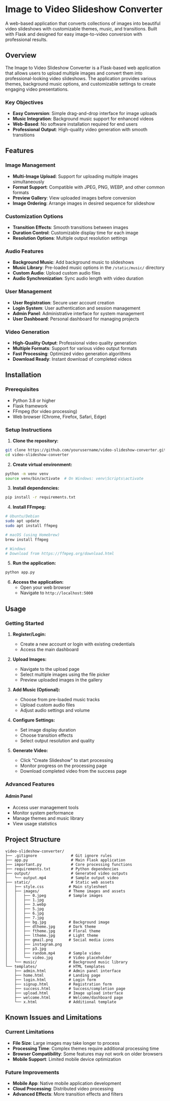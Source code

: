 # Image to Video Slideshow Converter 

A web-based application that converts collections of images into beautiful video slideshows with customizable themes, music, and transitions. Built with Flask and designed for easy image-to-video conversion with professional results.

## Overview

The Image to Video Slideshow Converter is a Flask-based web application that allows users to upload multiple images and convert them into professional-looking video slideshows. The application provides various themes, background music options, and customizable settings to create engaging video presentations.

### Key Objectives
- **Easy Conversion**: Simple drag-and-drop interface for image uploads
- **Music Integration**: Background music support for enhanced videos
- **Web-Based**: No software installation required for end users
- **Professional Output**: High-quality video generation with smooth transitions

## Features

### Image Management
- **Multi-Image Upload**: Support for uploading multiple images simultaneously
- **Format Support**: Compatible with JPEG, PNG, WEBP, and other common formats
- **Preview Gallery**: View uploaded images before conversion
- **Image Ordering**: Arrange images in desired sequence for slideshow

### Customization Options
- **Transition Effects**: Smooth transitions between images
- **Duration Control**: Customizable display time for each image
- **Resolution Options**: Multiple output resolution settings

### Audio Features
- **Background Music**: Add background music to slideshows
- **Music Library**: Pre-loaded music options in the `/static/music/` directory
- **Custom Audio**: Upload custom audio files
- **Audio Synchronization**: Sync audio length with video duration

### User Management
- **User Registration**: Secure user account creation
- **Login System**: User authentication and session management
- **Admin Panel**: Administrative interface for system management
- **User Dashboard**: Personal dashboard for managing projects

### Video Generation
- **High-Quality Output**: Professional video quality generation
- **Multiple Formats**: Support for various video output formats
- **Fast Processing**: Optimized video generation algorithms
- **Download Ready**: Instant download of completed videos

## Installation

### Prerequisites
- Python 3.8 or higher
- Flask framework
- FFmpeg (for video processing)
- Web browser (Chrome, Firefox, Safari, Edge)

### Setup Instructions

1. **Clone the repository:**
```bash
git clone https://github.com/yourusername/video-slideshow-converter.git
cd video-slideshow-converter
```

2. **Create virtual environment:**
```bash
python -m venv venv
source venv/bin/activate  # On Windows: venv\Scripts\activate
```

3. **Install dependencies:**
```bash
pip install -r requirements.txt
```

4. **Install FFmpeg:**
```bash
# Ubuntu/Debian
sudo apt update
sudo apt install ffmpeg

# macOS (using Homebrew)
brew install ffmpeg

# Windows
# Download from https://ffmpeg.org/download.html
```

5. **Run the application:**
```bash
python app.py
```

6. **Access the application:**
   - Open your web browser
   - Navigate to `http://localhost:5000`

##  Usage

### Getting Started

1. **Register/Login:**
   - Create a new account or login with existing credentials
   - Access the main dashboard

2. **Upload Images:**
   - Navigate to the upload page
   - Select multiple images using the file picker
   - Preview uploaded images in the gallery

3. **Add Music (Optional):**
   - Choose from pre-loaded music tracks
   - Upload custom audio files
   - Adjust audio settings and volume

4. **Configure Settings:**
   - Set image display duration
   - Choose transition effects
   - Select output resolution and quality

5. **Generate Video:**
   - Click "Create Slideshow" to start processing
   - Monitor progress on the processing page
   - Download completed video from the success page

### Advanced Features

#### Admin Panel
- Access user management tools
- Monitor system performance
- Manage themes and music library
- View usage statistics


## Project Structure

```
video-slideshow-converter/
├── .gitignore               # Git ignore rules
├── app.py                   # Main Flask application
├── important.py             # Core processing functions
├── requirements.txt         # Python dependencies
├── output/                  # Generated video outputs
│   └── output.mp4           # Sample output video
├── static/                  # Static web assets
│   ├── style.css           # Main stylesheet
│   ├── images/             # Theme images and assets
│   │   ├── 0.jpeg          # Sample images
│   │   ├── 1.jpg
│   │   ├── 3.webp
│   │   ├── 5.jpg
│   │   ├── 6.jpg
│   │   ├── 7.jpg
│   │   ├── bg.jpg          # Background image
│   │   ├── dtheme.jpg      # Dark theme
│   │   ├── ftheme.jpg      # Floral theme
│   │   ├── ltheme.jpg      # Light theme
│   │   ├── gmail.png       # Social media icons
│   │   ├── instagram.png
│   │   ├── p3.jpg
│   │   ├── random.mp4      # Sample video
│   │   └── video.jpg       # Video placeholder
│   └── music/              # Background music library
└── templates/              # HTML templates
    ├── admin.html          # Admin panel interface
    ├── home.html           # Landing page
    ├── login.html          # Login form
    ├── signup.html         # Registration form
    ├── success.html        # Success/completion page
    ├── upload.html         # Image upload interface
    ├── welcome.html        # Welcome/dashboard page
    └── x.html              # Additional template
```

##  Known Issues and Limitations

### Current Limitations
- **File Size**: Large images may take longer to process
- **Processing Time**: Complex themes require additional processing time
- **Browser Compatibility**: Some features may not work on older browsers
- **Mobile Support**: Limited mobile device optimization

### Future Improvements
- **Mobile App**: Native mobile application development
- **Cloud Processing**: Distributed video processing
- **Advanced Effects**: More transition effects and filters

